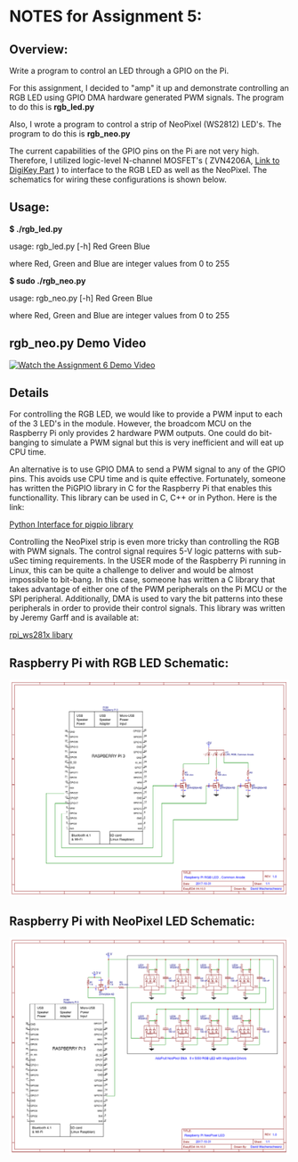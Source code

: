 # NOTES for Assignment 5:

## Overview:

Write a program to control an LED through a GPIO on the Pi.


For this assignment, I decided to "amp" it up and demonstrate controlling an RGB LED using GPIO DMA hardware generated PWM signals.  The program to do this is **rgb_led.py**

Also, I wrote a program to control a strip of NeoPixel (WS2812) LED's.  The program to do this is **rgb_neo.py**

The current capabilities of the GPIO pins on the Pi are not very high. Therefore, I utilized logic-level N-channel MOSFET's ( ZVN4206A, [Link to DigiKey Part](http://www.digikey.com/scripts/DkSearch/dksus.dll?Detail&itemSeq=242845089&uq=636452527748061276) ) to interface to the RGB LED as well as the NeoPixel.  The schematics for wiring these configurations is shown below.

## Usage:

**$ ./rgb_led.py**

usage: rgb_led.py [-h] Red Green Blue

where Red, Green and Blue are integer values from 0 to 255


**$ sudo ./rgb_neo.py**

usage: rgb_neo.py [-h] Red Green Blue

where Red, Green and Blue are integer values from 0 to 255

## rgb_neo.py Demo Video 

[![Watch the Assignment 6 Demo Video](https://i.ytimg.com/vi/FF8w3yTZ-AU/2.jpg?time=1510264309897)](https://youtu.be/FF8w3yTZ-AU)

## Details

For controlling the RGB LED, we would like to provide a PWM input to each of the 3 LED's in the module.  However, the broadcom MCU on the Raspberry Pi only provides 2 hardware PWM outputs.  One could do bit-banging to simulate a PWM signal but this is very inefficient and will eat up CPU time.

An alternative is to use GPIO DMA to send a PWM signal to any of the GPIO pins.  This avoids use CPU time and is quite effective. Fortunately, someone has written the PiGPIO library in C for the Raspberry Pi that enables this functionallity.  This library can be used in C, C++ or in Python.  Here is the link:  

[Python Interface for pigpio library](http://abyz.me.uk/rpi/pigpio/python.html)

Controlling the NeoPixel strip is even more tricky than controlling the RGB with PWM signals.  The control signal requires 5-V logic patterns with sub-uSec timing requirements.  In the USER mode of the Raspberry Pi running in Linux, this can be quite a challenge to deliver and would be almost impossible to bit-bang.  In this case, someone has written a C library that takes advantage of either one of the PWM peripherals on the Pi MCU or the SPI peripheral.  Additionally, DMA is used to vary the bit patterns into these peripherals in order to provide their control signals. This library was written by Jeremy Garff and is available at:

[rpi_ws281x libary](https://github.com/jgarff/rpi_ws281x)


## Raspberry Pi with RGB LED Schematic:

![](Images/RGB-LED-Schematic.png?raw=true)

## Raspberry Pi with NeoPixel LED Schematic:

![](Images/NeoPixel-LED-Schematic.png?raw=true)

